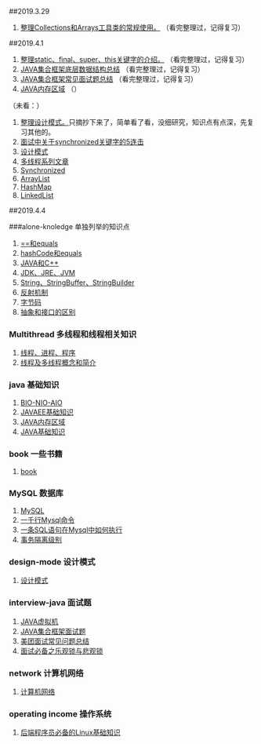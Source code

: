 ##2019.3.29

1. [整理Collections和Arrays工具类的常规使用。](https://github.com/jiuban0513/JavaDatabank/blob/master/docs/java/tools/Collections%E5%92%8CArrays%E5%B7%A5%E5%85%B7%E7%B1%BB%E7%9A%84%E5%B8%B8%E7%94%A8%E6%96%B9%E6%B3%95.md)
（看完整理过，记得复习）

##2019.4.1

1. [整理static、final、super、this关键字的介绍。](https://github.com/jiuban0513/JavaDatabank/blob/master/docs/java/tools/static%E3%80%81final%E3%80%81this%E3%80%81super.md)
（看完整理过，记得复习）
2. [JAVA集合框架底层数据结构总结](https://github.com/jiuban0513/JavaDatabank/blob/master/docs/java/JAVA%E9%9B%86%E5%90%88%E6%A1%86%E6%9E%B6%E5%BA%95%E5%B1%82%E6%95%B0%E6%8D%AE%E7%BB%93%E6%9E%84%E6%80%BB%E7%BB%93.md)
（看完整理过，记得复习）
3. [JAVA集合框架常见面试题总结](https://github.com/jiuban0513/JavaDatabank/blob/master/docs/interview-java/JAVA%E9%9B%86%E5%90%88%E6%A1%86%E6%9E%B6%E5%B8%B8%E8%A7%81%E9%9D%A2%E8%AF%95%E9%A2%98%E6%80%BB%E7%BB%93.md)
（看完整理过，记得复习）
4. [JAVA内存区域]()
（）

（未看：）
1. [整理设计模式。]()只摘抄下来了，简单看了看，没细研究，知识点有点深，先复习其他的。
2. [面试中关于synchronized关键字的5连击]()
3. [设计模式]()
4. [多线程系列文章]()
5. [Synchronized]()
6. [ArrayList]()
7. [HashMap]()
8. [LinkedList]()


##2019.4.4

###alone-knoledge 单独列举的知识点
    
1. [==和equals](https://github.com/jiuban0513/JavaDatabank/blob/master/docs/java/alone-knowledge/%3D%3D%E5%92%8Cequals.md)
2. [hashCode和equals](https://github.com/jiuban0513/JavaDatabank/blob/master/docs/java/alone-knowledge/hashCode%E5%92%8Cequals.md)
3. [JAVA和C++](https://github.com/jiuban0513/JavaDatabank/blob/master/docs/java/alone-knowledge/JAVA%E5%92%8CC%2B%2B.md)
4. [JDK、JRE、JVM](https://github.com/jiuban0513/JavaDatabank/blob/master/docs/java/alone-knowledge/JDK%E3%80%81JRE%E3%80%81JVM.md)
5. [String、StringBuffer、StringBuilder](https://github.com/jiuban0513/JavaDatabank/blob/master/docs/java/alone-knowledge/String%E3%80%81StringBuffer%E3%80%81StringBuilder.md)
6. [反射机制](https://github.com/jiuban0513/JavaDatabank/blob/master/docs/java/alone-knowledge/%E5%8F%8D%E5%B0%84%E6%9C%BA%E5%88%B6.md)
7. [字节码](https://github.com/jiuban0513/JavaDatabank/blob/master/docs/java/alone-knowledge/%E5%AD%97%E8%8A%82%E7%A0%81.md)
8. [抽象和接口的区别](https://github.com/jiuban0513/JavaDatabank/blob/master/docs/java/alone-knowledge/%E6%8A%BD%E8%B1%A1%E5%92%8C%E6%8E%A5%E5%8F%A3%E7%9A%84%E5%8C%BA%E5%88%AB.md)

### Multithread 多线程和线程相关知识
1. [线程、进程、程序](https://github.com/jiuban0513/JavaDatabank/blob/master/docs/java/Multithread/%E7%BA%BF%E7%A8%8B%E3%80%81%E8%BF%9B%E7%A8%8B%E3%80%81%E7%A8%8B%E5%BA%8F.md)
2. [线程及多线程概念和简介](https://github.com/jiuban0513/JavaDatabank/blob/master/docs/java/Multithread/%E7%BA%BF%E7%A8%8B%E5%8F%8A%E5%A4%9A%E7%BA%BF%E7%A8%8B%E6%A6%82%E5%BF%B5%E5%92%8C%E7%AE%80%E4%BB%8B.md)

### java 基础知识
1. [BIO-NIO-AIO](https://github.com/jiuban0513/JavaDatabank/blob/master/docs/java/BIO-NIO-AIO.md)
2. [JAVAEE基础知识](https://github.com/jiuban0513/JavaDatabank/blob/master/docs/java/JAVAEE%E5%9F%BA%E7%A1%80%E7%9F%A5%E8%AF%86.md)
3. [JAVA内存区域](https://github.com/jiuban0513/JavaDatabank/blob/master/docs/java/JAVA%E5%86%85%E5%AD%98%E5%8C%BA%E5%9F%9F.md)
4. [JAVA基础知识](https://github.com/jiuban0513/JavaDatabank/blob/master/docs/java/JAVA%E5%9F%BA%E7%A1%80%E7%9F%A5%E8%AF%86.md)

### book 一些书籍
1. [book](https://github.com/jiuban0513/JavaDatabank/blob/master/docs/book/books.md)

### MySQL 数据库
1. [MySQL](https://github.com/jiuban0513/JavaDatabank/blob/master/docs/database/Mysql/MySQL.md)
2. [一千行Mysql命令](https://github.com/jiuban0513/JavaDatabank/blob/master/docs/database/Mysql/%E4%B8%80%E5%8D%83%E8%A1%8CMysql%E5%91%BD%E4%BB%A4.md)
3. [一条SQL语句在Mysql中如何执行](https://github.com/jiuban0513/JavaDatabank/blob/master/docs/database/Mysql/%E4%B8%80%E6%9D%A1SQL%E8%AF%AD%E5%8F%A5%E5%9C%A8Mysql%E4%B8%AD%E5%A6%82%E4%BD%95%E6%89%A7%E8%A1%8C.md)
4. [事务隔离级别](https://github.com/jiuban0513/JavaDatabank/blob/master/docs/database/Mysql/%E4%BA%8B%E5%8A%A1%E9%9A%94%E7%A6%BB%E7%BA%A7%E5%88%AB.md)

### design-mode 设计模式
1. [设计模式](https://github.com/jiuban0513/JavaDatabank/blob/master/docs/design-mode/%E8%AE%BE%E8%AE%A1%E6%A8%A1%E5%BC%8F.md)

### interview-java 面试题
1. [JAVA虚拟机](https://github.com/jiuban0513/JavaDatabank/blob/master/docs/interview-java/JAVA%E8%99%9A%E6%8B%9F%E6%9C%BA.md)
2. [JAVA集合框架面试题](https://github.com/jiuban0513/JavaDatabank/blob/master/docs/interview-java/JAVA%E9%9B%86%E5%90%88%E6%A1%86%E6%9E%B6%E9%9D%A2%E8%AF%95%E9%A2%98.md)
3. [美团面试常见问题总结](https://github.com/jiuban0513/JavaDatabank/blob/master/docs/interview-java/%E7%BE%8E%E5%9B%A2%E9%9D%A2%E8%AF%95%E5%B8%B8%E8%A7%81%E9%97%AE%E9%A2%98%E6%80%BB%E7%BB%93.md)
4. [面试必备之乐观锁与悲观锁](https://github.com/jiuban0513/JavaDatabank/blob/master/docs/interview-java/%E9%9D%A2%E8%AF%95%E5%BF%85%E5%A4%87%E4%B9%8B%E4%B9%90%E8%A7%82%E9%94%81%E4%B8%8E%E6%82%B2%E8%A7%82%E9%94%81.md)

### network 计算机网络
1. [计算机网络](https://github.com/jiuban0513/JavaDatabank/blob/master/docs/network/%E8%AE%A1%E7%AE%97%E6%9C%BA%E7%BD%91%E7%BB%9C.md)

### operating income 操作系统
1. [后端程序员必备的Linux基础知识](https://github.com/jiuban0513/JavaDatabank/blob/master/docs/operating%20income/%E5%90%8E%E7%AB%AF%E7%A8%8B%E5%BA%8F%E5%91%98%E5%BF%85%E5%A4%87%E7%9A%84Linux%E5%9F%BA%E7%A1%80%E7%9F%A5%E8%AF%86.md)

